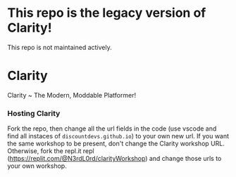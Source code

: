 # This repo is the legacy version of Clarity!

This repo is not maintained actively.


# Clarity
Clarity ~ The Modern, Moddable Platformer! 

### Hosting Clarity

Fork the repo, then change all the url fields in the code (use vscode and find all instaces of `discountdevs.github.io`) to your own new url. If you want the same workshop to be present, don't change the Clarity workshop URL. Otherwise, fork the repl.it repl (https://replit.com/@N3rdL0rd/clarityWorkshop) and change those urls to your own workshop.
